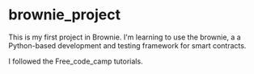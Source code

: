 # brownie_project
This is my first project in Brownie. I'm learning to use the brownie, a a Python-based development and testing framework for smart contracts. 

I followed the Free_code_camp tutorials.
